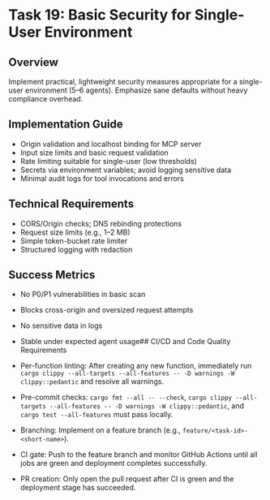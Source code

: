 # Task 19: Basic Security for Single-User Environment

## Overview
Implement practical, lightweight security measures appropriate for a single-user environment (5–6 agents). Emphasize sane defaults without heavy compliance overhead.

## Implementation Guide
- Origin validation and localhost binding for MCP server
- Input size limits and basic request validation
- Rate limiting suitable for single-user (low thresholds)
- Secrets via environment variables; avoid logging sensitive data
- Minimal audit logs for tool invocations and errors

## Technical Requirements
- CORS/Origin checks; DNS rebinding protections
- Request size limits (e.g., 1–2 MB)
- Simple token-bucket rate limiter
- Structured logging with redaction

## Success Metrics
- No P0/P1 vulnerabilities in basic scan
- Blocks cross-origin and oversized request attempts
- No sensitive data in logs
- Stable under expected agent usage## CI/CD and Code Quality Requirements

- Per-function linting: After creating any new function, immediately run `cargo clippy --all-targets --all-features -- -D warnings -W clippy::pedantic` and resolve all warnings.
- Pre-commit checks: `cargo fmt --all -- --check`, `cargo clippy --all-targets --all-features -- -D warnings -W clippy::pedantic`, and `cargo test --all-features` must pass locally.
- Branching: Implement on a feature branch (e.g., `feature/<task-id>-<short-name>`).
- CI gate: Push to the feature branch and monitor GitHub Actions until all jobs are green and deployment completes successfully.
- PR creation: Only open the pull request after CI is green and the deployment stage has succeeded.
